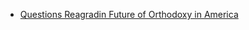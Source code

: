 * [Questions Reagradin Future of Orthodoxy in America](https://github.com/RavSoloveichikTorah/Torah/blob/master/Articles%20On%20Orthodocy/Questions%20Regarding%20Orthodox%20Judaism%20in%20America.md)
